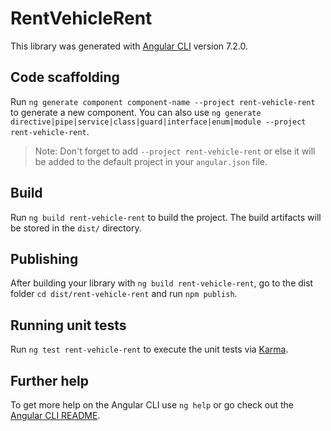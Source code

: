 # RentVehicleRent

This library was generated with [Angular CLI](https://github.com/angular/angular-cli) version 7.2.0.

## Code scaffolding

Run `ng generate component component-name --project rent-vehicle-rent` to generate a new component. You can also use `ng generate directive|pipe|service|class|guard|interface|enum|module --project rent-vehicle-rent`.

> Note: Don't forget to add `--project rent-vehicle-rent` or else it will be added to the default project in your `angular.json` file.

## Build

Run `ng build rent-vehicle-rent` to build the project. The build artifacts will be stored in the `dist/` directory.

## Publishing

After building your library with `ng build rent-vehicle-rent`, go to the dist folder `cd dist/rent-vehicle-rent` and run `npm publish`.

## Running unit tests

Run `ng test rent-vehicle-rent` to execute the unit tests via [Karma](https://karma-runner.github.io).

## Further help

To get more help on the Angular CLI use `ng help` or go check out the [Angular CLI README](https://github.com/angular/angular-cli/blob/master/README.md).

